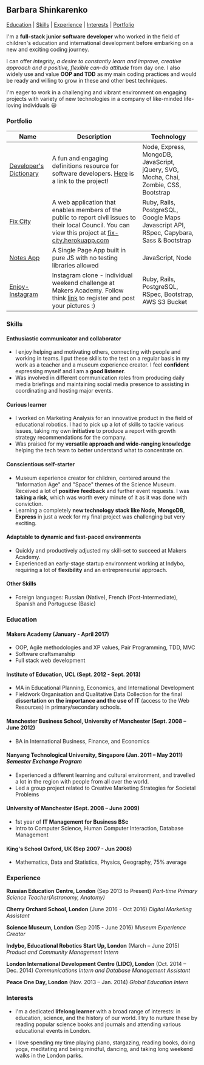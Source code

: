 ## Barbara Shinkarenko

[Education](#education) | [Skills](#skills) | [Experience](#experience) | [Interests](#interests) | [Portfolio](#portfolio)

I'm a **full-stack junior software developer** who worked in the field of children's education and international development before embarking on a new and exciting coding journey.

I can offer *integrity, a desire to constantly learn and improve, creative approach and a positive, flexible can-do attitude* from day one. I also widely use and value **OOP and TDD** as my main coding practices and would be ready and willing to grow in these and other best techniques.

I'm eager to work in a challenging and vibrant environment on engaging projects with variety of new technologies in a company of like-minded life-loving individuals :smiley:

### Portfolio

|Name |Description|Technology|
| ---	| ---	| ---	|
|[Developer's Dictionary](https://github.com/KatHicks/developers-dictionary)|A fun and engaging definitions resource for software developers. [Here](http://www.developers-dictionary.co.uk) is a link to the project!|Node, Express, MongoDB, JavaScript, jQuery, SVG, Mocha, Chai, Zombie, CSS, Bootstrap|
|[Fix City](https://github.com/KatHicks/fix-city)|A web application that enables members of the public to report civil issues to their local Council. You can view this project at [fix-city.herokuapp.com](https://fix-city.herokuapp.com/)|Ruby, Rails, PostgreSQL, Google Maps Javascript API, RSpec, Capybara, Sass & Bootstrap|
|[Notes App](https://github.com/rkclark/notes-app-challenge)|A Single Page App built in pure JS with no testing libraries allowed|JavaScript, Node|
|[Enjoy-Instagram](https://github.com/varvarra/instagram-challenge)|Instagram clone - individual weekend challenge at Makers Academy. Follow think [link](https://enjoy-instagram.herokuapp.com/) to register and post your pictures :) |Ruby, Rails, PostgreSQL, RSpec, Bootstrap, AWS S3 Bucket|   


### Skills

#### Enthusiastic communicator and collaborator
- I enjoy helping and motivating others, connecting with people and working in teams. I put these skills to the test on a regular basis in my work as a teacher and a museum experience creator. I feel **confident** expressing myself and I am a **good listener**.
- Was involved in different communication roles from producing daily media briefings and maintaining social media presence to assisting in coordinating and hosting major events.

#### Curious learner
- I worked on Marketing Analysis for an innovative product in the field of educational robotics. I had to pick up a lot of skills to tackle various issues, taking my own **initiative** to produce a report with growth strategy recommendations for the company.
- Was praised for my **versatile approach and wide-ranging knowledge** helping the tech team to better understand what to concentrate on.

#### Conscientious self-starter
- Museum experience creator for children, centered around the "Information Age" and "Space" themes of the Science Museum. Received a lot of **positive feedback** and further event requests. I was **taking a risk**, which was worth every minute of it as it was done with conviction.
- Learning a completely **new technology stack like Node, MongoDB, Express** in just a week for my final project was challenging but very exciting.

#### Adaptable to dynamic and fast-paced environments
- Quickly and productively adjusted my skill-set to succeed at Makers Academy.
- Experienced an early-stage startup environment working at Indybo, requiring a lot of **flexibility** and an entrepreneurial approach.

#### Other Skills
- Foreign languages: Russian (Native), French (Post-Intermediate),  Spanish and Portuguese (Basic) 	

### Education

#### Makers Academy (January - April 2017)
 - OOP, Agile methodologies and XP values, Pair Programming, TDD, MVC
 - Software craftsmanship
 - Full stack web development

#### Institute of Education, UCL (Sept. 2012 - Sept. 2013)
- MA in Educational Planning, Economics, and International Development
- Fieldwork Organisation and Qualitative Data Collection for the final **dissertation on the importance and the use of IT** (access to the Web Resources) in primary/secondary schools.

#### Manchester Business School, University of Manchester (Sept. 2008 – June 2012)                                             	       	
- BA in International Business, Finance, and Economics  

#### Nanyang Technological University, Singapore	(Jan. 2011 – May 2011) *Semester Exchange Program*			 	        
- Experienced a different learning and cultural environment, and travelled a lot in the region with people from all over the world.
- Led a group project related to Creative Marketing Strategies for Societal Problems

#### University of Manchester (Sept. 2008 – June 2009)
- 1st year of **IT Management for Business BSc**
- Intro to Computer Science, Human Computer Interaction, Database Management

#### King's School Oxford, UK (Sep 2007 - Jun 2008)
- Mathematics, Data and Statistics, Physics, Geography, 75% average

### Experience

**Russian Education Centre, London** (Sep 2013 to Present) *Part-time Primary Science Teacher(Astronomy, Anatomy)*  

**Cherry Orchard School, London** (June 2016 - Oct 2016) *Digital Marketing Assistant*

**Science Museum, London** (Sep 2015 - June 2016) *Museum Experience Creator*

**Indybo, Educational Robotics Start Up, London** (March – June 2015) *Product and Community Management Intern*

**London International Development Centre (LIDC), London** (Oct. 2014 – Dec. 2014) *Communications Intern and Database Management Assistant*

**Peace One Day, London** (Nov. 2013 – Jan. 2014) *Global Education Intern*

### Interests

- I'm a dedicated **lifelong learner** with a broad range of interests: in education, science, and the history of our world. I try to nurture these by reading popular science books and journals and attending various educational events in London.

-	I love spending my time playing piano, stargazing, reading books, doing yoga, meditating and being mindful, dancing, and taking long weekend walks in the London parks.

